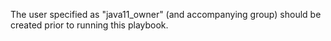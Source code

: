The user specified as "java11_owner" (and accompanying group) should be created prior to running this playbook.

